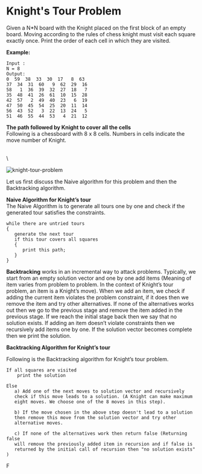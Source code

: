 # Knight's Tour Problem

Given a N\*N board with the Knight placed on the first block of an empty board. Moving according to the rules of chess knight must visit each square exactly once. Print the order of each cell in which they are visited.



**Example:**

```
Input : 
N = 8
Output:
0  59  38  33  30  17   8  63
37  34  31  60   9  62  29  16
58   1  36  39  32  27  18   7
35  48  41  26  61  10  15  28
42  57   2  49  40  23   6  19
47  50  45  54  25  20  11  14
56  43  52   3  22  13  24   5
51  46  55  44  53   4  21  12
```

**The path followed by Knight to cover all the cells**\
Following is a chessboard with 8 x 8 cells. Numbers in cells indicate the move number of Knight.&#x20;

\
\


![knight-tour-problem](https://media.geeksforgeeks.org/wp-content/cdn-uploads/knight-tour-problem1.png)

Let us first discuss the Naive algorithm for this problem and then the Backtracking algorithm.

**Naive Algorithm for Knight’s tour** \
The Naive Algorithm is to generate all tours one by one and check if the generated tour satisfies the constraints.&#x20;

```
while there are untried tours
{ 
   generate the next tour 
   if this tour covers all squares 
   { 
      print this path;
   }
}
```

**Backtracking** works in an incremental way to attack problems. Typically, we start from an empty solution vector and one by one add items (Meaning of item varies from problem to problem. In the context of Knight’s tour problem, an item is a Knight’s move). When we add an item, we check if adding the current item violates the problem constraint, if it does then we remove the item and try other alternatives. If none of the alternatives works out then we go to the previous stage and remove the item added in the previous stage. If we reach the initial stage back then we say that no solution exists. If adding an item doesn’t violate constraints then we recursively add items one by one. If the solution vector becomes complete then we print the solution.

**Backtracking Algorithm for Knight’s tour**&#x20;

Following is the Backtracking algorithm for Knight’s tour problem.&#x20;

```
If all squares are visited 
    print the solution
    
Else
   a) Add one of the next moves to solution vector and recursively 
   check if this move leads to a solution. (A Knight can make maximum 
   eight moves. We choose one of the 8 moves in this step).
   
   b) If the move chosen in the above step doesn't lead to a solution
   then remove this move from the solution vector and try other 
   alternative moves.
   
   c) If none of the alternatives work then return false (Returning false 
   will remove the previously added item in recursion and if false is 
   returned by the initial call of recursion then "no solution exists" )
```

F
